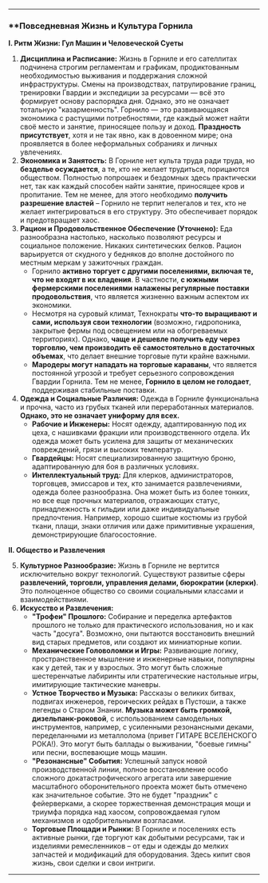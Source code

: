 
---

### **Повседневная Жизнь и Культура Горнила 

**I. Ритм Жизни: Гул Машин и Человеческой Суеты**

1. **Дисциплина и Расписание:** Жизнь в Горниле и его сателлитах подчинена строгим регламентам и графикам, продиктованным необходимостью выживания и поддержания сложной инфраструктуры. Смены на производствах, патрулирование границ, тренировки Гвардии и экспедиции за ресурсами — всё это формирует основу распорядка дня. Однако, это не означает тотальную "казарменность". Горнило — это развивающаяся экономика с растущими потребностями, где каждый может найти своё место и занятие, приносящее пользу и доход. **Праздность присутствует**, хотя и не так явно, как в довоенном мире; она проявляется в более неформальных собраниях и личных увлечениях.
2. **Экономика и Занятость:** В Горниле нет культа труда ради труда, но **безделье осуждается**, а те, кто не желает трудиться, порицаются обществом. Полностью попрошаек и бездомных здесь практически нет, так как каждый способен найти занятие, приносящее кров и пропитание. Тем не менее, для этого необходимо **получить разрешение властей** – Горнило не терпит нелегалов и тех, кто не желает интегрироваться в его структуру. Это обеспечивает порядок и предотвращает хаос.
3. **Рацион и Продовольственное Обеспечение (Уточнено):** Еда разнообразна настолько, насколько позволяют ресурсы и социальное положение. Никаких синтетических белков. Рацион варьируется от скудного у бедняков до вполне достойного по местным меркам у зажиточных граждан.
    - Горнило **активно торгует с другими поселениями, включая те, что не входят в их владения**. В частности, **с южными фермерскими поселениями налажены регулярные поставки продовольствия**, что является жизненно важным аспектом их экономики.
    - Несмотря на суровый климат, Технократы **что-то выращивают и сами, используя свои технологии** (возможно, гидропоника, закрытые фермы под освещением или на обогреваемых территориях). Однако, **чаще и дешевле получить еду через торговлю, чем производить её самостоятельно в достаточных объемах**, что делает внешние торговые пути крайне важными.
    - **Мародеры могут нападать на торговые караваны**, что является постоянной угрозой и требует серьезного сопровождения Гвардии Горнила. Тем не менее, **Горнило в целом не голодает**, поддерживая стабильные поставки.
4. **Одежда и Социальные Различия:** Одежда в Горниле функциональна и прочна, часто из грубых тканей или переработанных материалов. **Однако, это не означает униформу для всех.**
    - **Рабочие и Инженеры:** Носят одежду, адаптированную под их цеха, с нашивками фракции или производственного отдела. Их одежда может быть усилена для защиты от механических повреждений, грязи и высоких температур.
    - **Гвардейцы:** Носят специализированную защитную броню, адаптированную для боя в различных условиях.
    - **Интеллектуальный труд:** Для клерков, администраторов, торговцев, эмиссаров и тех, кто занимается развлечениями, одежда более разнообразна. Она может быть из более тонких, но все еще прочных материалов, отражающих статус, принадлежность к гильдии или даже индивидуальные предпочтения. Например, хорошо сшитые костюмы из грубой ткани, плащи, знаки отличия или даже примитивные украшения, демонстрирующие благосостояние.

**II. Общество и Развлечения**

5. **Культурное Разнообразие:** Жизнь в Горниле не вертится исключительно вокруг технологий. Существуют развитые сферы **развлечений, торговли, управления делами, бюрократии (клерки)**. Это полноценное общество со своими социальными классами и взаимодействиями.
6. **Искусство и Развлечения:**
    - **"Трофеи" Прошлого:** Собирание и переделка артефактов прошлого не только для практического использования, но и как часть "досуга". Возможно, они пытаются восстановить внешний вид старых предметов, или создают их миниатюрные копии.
    - **Механические Головоломки и Игры:** Развивающие логику, пространственное мышление и инженерные навыки, популярны как у детей, так и у взрослых. Это могут быть сложные шестеренчатые лабиринты или стратегические настольные игры, имитирующие тактические маневры.
    - **Устное Творчество и Музыка:** Рассказы о великих битвах, подвигах инженеров, героических рейдах в Пустоши, а также легенды о Старом Знании. **Музыка может быть громкой, дизельпанк-роковой**, с использованием самодельных инструментов, например, с усиленными резонансными деками, переделанными из металлолома (привет ГИТАРЕ ВСЕЛЕНСКОГО РОКА!). Это могут быть баллады о выживании, "боевые гимны" или песни, воспевающие мощь машин.
    - **"Резонансные" События:** Успешный запуск новой производственной линии, полное восстановление особо сложного докатастрофического агрегата или завершение масштабного оборонительного проекта может быть отмечено как значительное событие. Это не будет "праздник" с фейерверками, а скорее торжественная демонстрация мощи и триумфа порядка над хаосом, сопровождаемая гулом механизмов и одобрительными возгласами.
    - **Торговые Площади и Рынки:** В Горниле и поселениях есть активные рынки, где торгуют как добытыми ресурсами, так и изделиями ремесленников – от еды и одежды до мелких запчастей и модификаций для оборудования. Здесь кипит своя жизнь, свои сделки и свои интриги.

---

